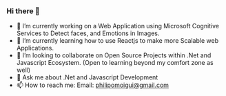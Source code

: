 ### Hi there 👋

- 🔭 I’m currently working on a Web Application using Microsoft Cognitive Services to Detect faces, and Emotions in Images.
- 🌱 I’m currently learning how to use Reactjs to make more Scalable web Applications.
- 👯 I’m looking to collaborate on Open Source Projects within .Net and Javascript Ecosystem. (Open to learning  beyond my comfort zone as well)
- 💬 Ask me about .Net and Javascript Development 
- 📫 How to reach me: Email: <a>philipomoigui@gmail.com</a> 

<!--
**philipomoigui/philipomoigui** is a ✨ _special_ ✨ repository because its `README.md` (this file) appears on your GitHub profile.

Here are some ideas to get you started:

- 🔭 I’m currently working on ...Web Application using Microsoft Cognitive Services to Detect faces, and Emotions in Images.
- 🌱 I’m currently learning how to use VueJs To make more 
- 👯 I’m looking to collaborate on Open Source Projects within .Net and Javascript Ecosystem. (Open to learning  beyond my comfort zone as well)
- 🤔 I’m looking for help with ...
- 💬 Ask me about .Net Development
- 📫 How to reach me: Email: <a>philipomoigui@gmail.com</a> 
- 😄 Pronouns: ...
- ⚡ Fun fact: ...
-->
